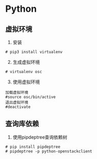 # Python
## 虚拟环境
1. 安装
```shell
# pip3 install virtualenv
```
2. 生成虚拟环境
```shell
# virtualenv osc
```
3. 使用虚拟环境
```shell
加载虚拟环境
#source osc/bin/active
退出虚拟环境
#deactivate
```
## 查询库依赖
  1. 使用pipdeptree查询依赖树
```shell
# pip install pipdeptree
# pipdeptree -p python-openstackclient
```